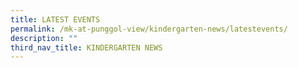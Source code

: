 ```yaml
---
title: LATEST EVENTS
permalink: /mk-at-punggol-view/kindergarten-news/latestevents/
description: ""
third_nav_title: KINDERGARTEN NEWS
---
```

